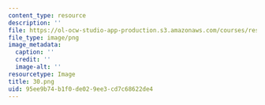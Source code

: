 ```yaml
---
content_type: resource
description: ''
file: https://ol-ocw-studio-app-production.s3.amazonaws.com/courses/res-3-002-collaborative-design-and-creative-expression-with-arduino-microcontrollers-january-iap-2017/95ee9b74b1f0de029ee3cd7c68622de4_30.png
file_type: image/png
image_metadata:
  caption: ''
  credit: ''
  image-alt: ''
resourcetype: Image
title: 30.png
uid: 95ee9b74-b1f0-de02-9ee3-cd7c68622de4
---
```

